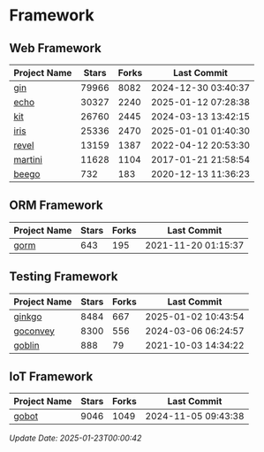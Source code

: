 # Framework

## Web Framework
| Project Name | Stars | Forks | Last Commit |
| ------------ | ----- | ----- | ----------- |
| [gin](https://github.com/gin-gonic/gin) | 79966 | 8082 | 2024-12-30 03:40:37 |
| [echo](https://github.com/labstack/echo) | 30327 | 2240 | 2025-01-12 07:28:38 |
| [kit](https://github.com/go-kit/kit) | 26760 | 2445 | 2024-03-13 13:42:15 |
| [iris](https://github.com/kataras/iris) | 25336 | 2470 | 2025-01-01 01:40:30 |
| [revel](https://github.com/revel/revel) | 13159 | 1387 | 2022-04-12 20:53:30 |
| [martini](https://github.com/go-martini/martini) | 11628 | 1104 | 2017-01-21 21:58:54 |
| [beego](https://github.com/astaxie/beego) | 732 | 183 | 2020-12-13 11:36:23 |

## ORM Framework
| Project Name | Stars | Forks | Last Commit |
| ------------ | ----- | ----- | ----------- |
| [gorm](https://github.com/jinzhu/gorm) | 643 | 195 | 2021-11-20 01:15:37 |

## Testing Framework
| Project Name | Stars | Forks | Last Commit |
| ------------ | ----- | ----- | ----------- |
| [ginkgo](https://github.com/onsi/ginkgo) | 8484 | 667 | 2025-01-02 10:43:54 |
| [goconvey](https://github.com/smartystreets/goconvey) | 8300 | 556 | 2024-03-06 06:24:57 |
| [goblin](https://github.com/franela/goblin) | 888 | 79 | 2021-10-03 14:34:22 |

## IoT Framework
| Project Name | Stars | Forks | Last Commit |
| ------------ | ----- | ----- | ----------- |
| [gobot](https://github.com/hybridgroup/gobot) | 9046 | 1049 | 2024-11-05 09:43:38 |

*Update Date: 2025-01-23T00:00:42*